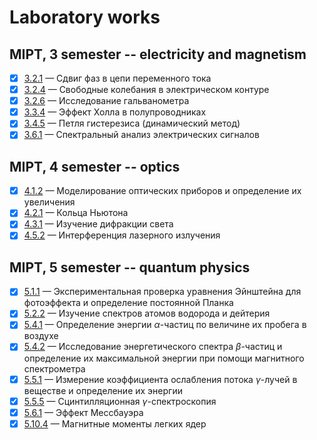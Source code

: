 # Laboratory works
## MIPT, 3 semester -- electricity and magnetism
- [x]  [3.2.1](https://github.com/cardoholic/GenPhys-labs_3sem/blob/master/3.2.1/3.2.1.pdf) &mdash;  Сдвиг фаз в цепи переменного тока  
- [x]  [3.2.4](https://github.com/cardoholic/GenPhys-labs_3sem/blob/master/3.2.4/3.2.4.pdf) &mdash;  Свободные колебания в электрическом контуре
- [x]  [3.2.6](https://github.com/cardoholic/GenPhys-labs_3sem/blob/master/3.2.6/3.2.6.pdf) &mdash;  Исследование гальванометра 
- [x]  [3.3.4](https://github.com/cardoholic/GenPhys-labs_3sem/blob/master/3.3.4/3.3.4.pdf) &mdash; Эффект Холла в полупроводниках
- [x] [3.4.5](https://github.com/cardoholic/GenPhys-labs_3sem/blob/master/3.4.5/3.4.5.pdf) &mdash; Петля гистерезиса (динамический метод)
- [x] [3.6.1](https://github.com/cardoholic/GenPhys-labs_3sem/blob/master/3.6.1/3.6.1.pdf) &mdash; Спектральный анализ электрических сигналов
## MIPT, 4 semester -- optics
- [x] [4.1.2](https://github.com/cardoholic/GenPhys-labs_3-4sem/blob/master/4.1.2/Laboratory%20No.%204.1.2.pdf) &mdash; Моделирование оптических приборов и определение их увеличения
- [x] [4.2.1](https://github.com/cardoholic/GenPhys-labs_3-4sem/blob/master/4.2.1/Laboratory%20No.%204.2.1.pdf) &mdash; Кольца Ньютона
- [x] [4.3.1](https://github.com/cardoholic/GenPhys-labs_3-4sem/blob/master/4.3.1/Laboratory%20No.%204.3.1.pdf) &mdash; Изучение дифракции света
- [x] [4.5.2](https://github.com/cardoholic/GenPhys-labs_3-4sem/blob/master/4.5.2/452.pdf) &mdash; Интерференция лазерного излучения
## MIPT, 5 semester -- quantum physics
- [x] [5.1.1](https://github.com/cardoholic/GenPhys-labs_3-4sem/blob/master/5.1.1/5.1.1.pdf) &mdash; Экспериментальная проверка уравнения Эйнштейна для фотоэффекта и определение постоянной Планка
- [x] [5.2.2](https://github.com/cardoholic/GenPhys-labs_3-4sem/blob/master/5.2.2/2.2.pdf) &mdash; Изучение спектров атомов водорода и дейтерия
- [x] [5.4.1](https://github.com/cardoholic/GenPhys-labs_3-4sem/blob/master/5.4.1/541.pdf) &mdash; Определение энергии $\alpha$-частиц по величине их пробега в воздухе
- [x] [5.4.2](https://github.com/cardoholic/GenPhys-labs_3-4sem/blob/master/5.4.2/4-2.pdf) &mdash; Исследование энергетического спектра $\beta$-частиц и определение их максимальной энергии при помощи магнитного спектрометра
- [x] [5.5.1](https://github.com/cardoholic/GenPhys-labs_3-4sem/blob/master/4.5.2/452.pdf) &mdash; Измерение коэффициента ослабления потока $\gamma$-лучей в веществе и определение их энергии
- [x] [5.5.5](https://github.com/cardoholic/GenPhys-labs_3-4sem/blob/master/5.5.5/555.pdf) &mdash; Сцинтилляционная $\gamma$-спектроскопия
- [x] [5.6.1](https://github.com/cardoholic/GenPhys-labs_3-4sem/blob/master/5.6.1/6-1.pdf) &mdash; Эффект Мессбауэра
- [x] [5.10.4](https://github.com/cardoholic/GenPhys-labs_3-4sem/blob/master/5.10.4/10_4.pdf) &mdash; Магнитные моменты легких ядер
